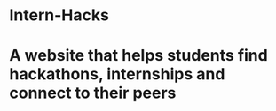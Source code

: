 ﻿# Intern-Hacks
# A website that helps students find hackathons, internships and connect to their peers
